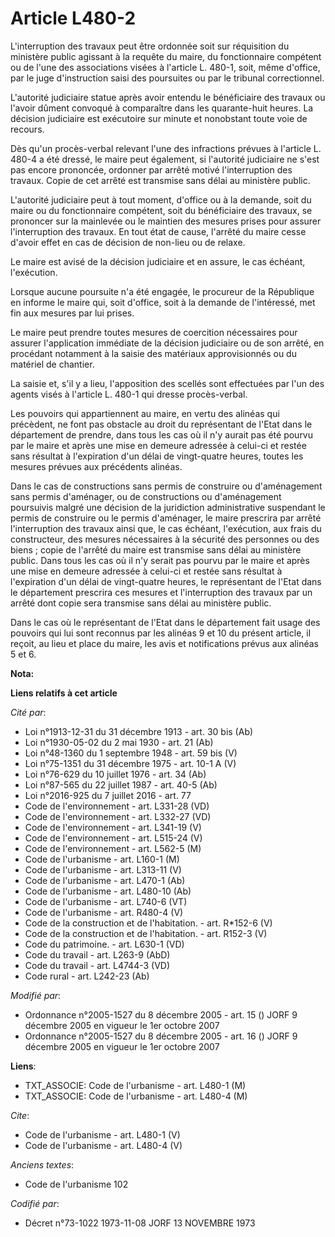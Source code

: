 # Article L480-2

L'interruption des travaux peut être ordonnée soit sur réquisition du ministère public agissant à la requête du maire, du
fonctionnaire compétent ou de l'une des associations visées à l'article L. 480-1, soit, même d'office, par le juge
d'instruction saisi des poursuites ou par le tribunal correctionnel. 

L'autorité judiciaire statue après avoir entendu le bénéficiaire des travaux ou l'avoir dûment convoqué à comparaître dans
les quarante-huit heures. La décision judiciaire est exécutoire sur minute et nonobstant toute voie de recours. 

Dès qu'un procès-verbal relevant l'une des infractions prévues à l'article L. 480-4 a été dressé, le maire peut également, si
l'autorité judiciaire ne s'est pas encore prononcée, ordonner par arrêté motivé l'interruption des travaux. Copie de cet
arrêté est transmise sans délai au ministère public. 

L'autorité judiciaire peut à tout moment, d'office ou à la demande, soit du maire ou du fonctionnaire compétent, soit du
bénéficiaire des travaux, se prononcer sur la mainlevée ou le maintien des mesures prises pour assurer l'interruption des
travaux. En tout état de cause, l'arrêté du maire cesse d'avoir effet en cas de décision de non-lieu ou de relaxe. 

Le maire est avisé de la décision judiciaire et en assure, le cas échéant, l'exécution. 

Lorsque aucune poursuite n'a été engagée, le procureur de la République en informe le maire qui, soit d'office, soit à la
demande de l'intéressé, met fin aux mesures par lui prises. 

Le maire peut prendre toutes mesures de coercition nécessaires pour assurer l'application immédiate de la décision judiciaire
ou de son arrêté, en procédant notamment à la saisie des matériaux approvisionnés ou du matériel de chantier. 

La saisie et, s'il y a lieu, l'apposition des scellés sont effectuées par l'un des agents visés à l'article L. 480-1 qui
dresse procès-verbal. 

Les pouvoirs qui appartiennent au maire, en vertu des alinéas qui précèdent, ne font pas obstacle au droit du représentant de
l'Etat dans le département de prendre, dans tous les cas où il n'y aurait pas été pourvu par le maire et après une mise en
demeure adressée à celui-ci et restée sans résultat à l'expiration d'un délai de vingt-quatre heures, toutes les mesures
prévues aux précédents alinéas. 

Dans le cas de constructions sans permis de construire ou d'aménagement sans permis d'aménager, ou de constructions ou
d'aménagement poursuivis malgré une décision de la juridiction administrative suspendant le permis de construire ou le permis
d'aménager, le maire prescrira par arrêté l'interruption des travaux ainsi que, le cas échéant, l'exécution, aux frais du
constructeur, des mesures nécessaires à la sécurité des personnes ou des biens ; copie de l'arrêté du maire est transmise
sans délai au ministère public. Dans tous les cas où il n'y serait pas pourvu par le maire et après une mise en demeure
adressée à celui-ci et restée sans résultat à l'expiration d'un délai de vingt-quatre heures, le représentant de l'Etat dans
le département prescrira ces mesures et l'interruption des travaux par un arrêté dont copie sera transmise sans délai au
ministère public. 

Dans le cas où le représentant de l'Etat dans le département fait usage des pouvoirs qui lui sont reconnus par les alinéas 9
et 10 du présent article, il reçoit, au lieu et place du maire, les avis et notifications prévus aux alinéas 5 et 6.

**Nota:**



**Liens relatifs à cet article**

_Cité par_:

  - Loi n°1913-12-31 du 31 décembre 1913 - art. 30 bis (Ab)
  - Loi n°1930-05-02 du 2 mai 1930 - art. 21 (Ab)
  - Loi n°48-1360 du 1 septembre 1948 - art. 59 bis (V)
  - Loi n°75-1351 du 31 décembre 1975 - art. 10-1 A (V)
  - Loi n°76-629 du 10 juillet 1976 - art. 34 (Ab)
  - Loi n°87-565 du 22 juillet 1987 - art. 40-5 (Ab)
  - Loi n°2016-925 du 7 juillet 2016 - art. 77
  - Code de l'environnement - art. L331-28 (VD)
  - Code de l'environnement - art. L332-27 (VD)
  - Code de l'environnement - art. L341-19 (V)
  - Code de l'environnement - art. L515-24 (V)
  - Code de l'environnement - art. L562-5 (M)
  - Code de l'urbanisme - art. L160-1 (M)
  - Code de l'urbanisme - art. L313-11 (V)
  - Code de l'urbanisme - art. L470-1 (Ab)
  - Code de l'urbanisme - art. L480-10 (Ab)
  - Code de l'urbanisme - art. L740-6 (VT)
  - Code de l'urbanisme - art. R480-4 (V)
  - Code de la construction et de l'habitation. - art. R*152-6 (V)
  - Code de la construction et de l'habitation. - art. R152-3 (V)
  - Code du patrimoine. - art. L630-1 (VD)
  - Code du travail - art. L263-9 (AbD)
  - Code du travail - art. L4744-3 (VD)
  - Code rural - art. L242-23 (Ab)

_Modifié par_:

  - Ordonnance n°2005-1527 du 8 décembre 2005 - art. 15 () JORF 9 décembre 2005 en vigueur le 1er octobre 2007
  - Ordonnance n°2005-1527 du 8 décembre 2005 - art. 16 () JORF 9 décembre 2005 en vigueur le 1er octobre 2007

**Liens**:

  - TXT_ASSOCIE: Code de l'urbanisme - art. L480-1 (M)
  - TXT_ASSOCIE: Code de l'urbanisme - art. L480-4 (M)

_Cite_:

  - Code de l'urbanisme - art. L480-1 (V)
  - Code de l'urbanisme - art. L480-4 (V)

_Anciens textes_:

  - Code de l'urbanisme 102

_Codifié par_:

  - Décret n°73-1022 1973-11-08 JORF 13 NOVEMBRE 1973
